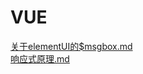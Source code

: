 # VUE


[关于elementUI的\$msgbox.md](%E5%85%B3%E4%BA%8EelementUI%E7%9A%84$msgbox)    
[响应式原理.md](%E5%93%8D%E5%BA%94%E5%BC%8F%E5%8E%9F%E7%90%86)    
